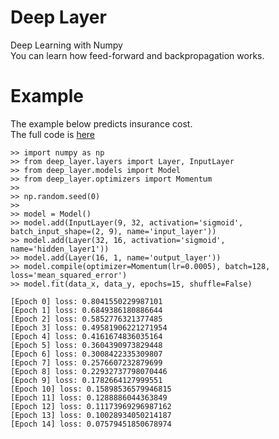 # Deep Layer
Deep Learning with Numpy<br>
You can learn how feed-forward and backpropagation works. 

# Example 
The example below predicts insurance cost.<br>
The full code is [here](https://github.com/AndersonJo/deep-layer/blob/master/examples/insurance_prediction/insurance_prediction.py)

```
>> import numpy as np
>> from deep_layer.layers import Layer, InputLayer
>> from deep_layer.models import Model
>> from deep_layer.optimizers import Momentum
>>
>> np.random.seed(0)
>>
>> model = Model()
>> model.add(InputLayer(9, 32, activation='sigmoid', batch_input_shape=(2, 9), name='input_layer'))
>> model.add(Layer(32, 16, activation='sigmoid', name='hidden_layer1'))
>> model.add(Layer(16, 1, name='output_layer'))
>> model.compile(optimizer=Momentum(lr=0.0005), batch=128, loss='mean_squared_error')
>> model.fit(data_x, data_y, epochs=15, shuffle=False)

[Epoch 0] loss: 0.8041550229987101
[Epoch 1] loss: 0.6849386180886644
[Epoch 2] loss: 0.5852776321377485
[Epoch 3] loss: 0.49581906221271954
[Epoch 4] loss: 0.4161674836035164
[Epoch 5] loss: 0.3604390973829448
[Epoch 6] loss: 0.3008422335309807
[Epoch 7] loss: 0.2576607232879699
[Epoch 8] loss: 0.22932737798070446
[Epoch 9] loss: 0.1782664127999551
[Epoch 10] loss: 0.15898536579946815
[Epoch 11] loss: 0.1288886044363849
[Epoch 12] loss: 0.11173969296987162
[Epoch 13] loss: 0.10028934050214187
[Epoch 14] loss: 0.07579451850678974
```

